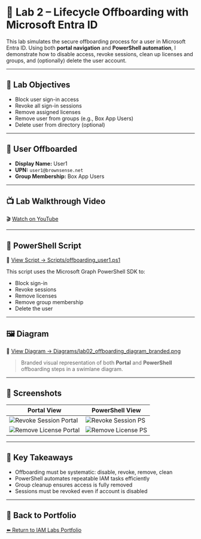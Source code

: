 # 🔐 Lab 2 – Lifecycle Offboarding with Microsoft Entra ID

This lab simulates the secure offboarding process for a user in Microsoft Entra ID. Using both **portal navigation** and **PowerShell automation**, I demonstrate how to disable access, revoke sessions, clean up licenses and groups, and (optionally) delete the user account.

---

## 🎯 Lab Objectives

- Block user sign-in access
- Revoke all sign-in sessions
- Remove assigned licenses
- Remove user from groups (e.g., Box App Users)
- Delete user from directory (optional)

---

## 👤 User Offboarded

- **Display Name:** User1  
- **UPN:** `user1@brownsense.net`  
- **Group Membership:** Box App Users

---

## 📺 Lab Walkthrough Video

🎬 [Watch on YouTube](https://www.youtube.com/watch?v=If7aPiAOjoc)

---

## 📄 PowerShell Script

📂 [View Script → Scripts/offboarding_user1.ps1](./Scripts/offboarding_user1.ps1)

This script uses the Microsoft Graph PowerShell SDK to:
- Block sign-in
- Revoke sessions
- Remove licenses
- Remove group membership
- Delete the user

---

## 🖼️ Diagram

🧩 [View Diagram → Diagrams/lab02_offboarding_diagram_branded.png](./Diagrams/lab02_offboarding_diagram_branded.png)

> Branded visual representation of both **Portal** and **PowerShell** offboarding steps in a swimlane diagram.

---

## 📸 Screenshots

| Portal View | PowerShell View |
|-------------|-----------------|
| ![Revoke Session Portal](./Images/revoke_session_portal.png) | ![Revoke Session PS](./Images/revoke_session_powershell.png) |
| ![Remove License Portal](./Images/remove_license_portal.png) | ![Remove License PS](./Images/remove_license_powershell.png) |

---

## 🧠 Key Takeaways

- Offboarding must be systematic: disable, revoke, remove, clean
- PowerShell automates repeatable IAM tasks efficiently
- Group cleanup ensures access is fully removed
- Sessions must be revoked even if account is disabled

---

## 🔗 Back to Portfolio

[⬅️ Return to IAM Labs Portfolio](https://github.com/valleyboy1/iam-labs-portfolio)
